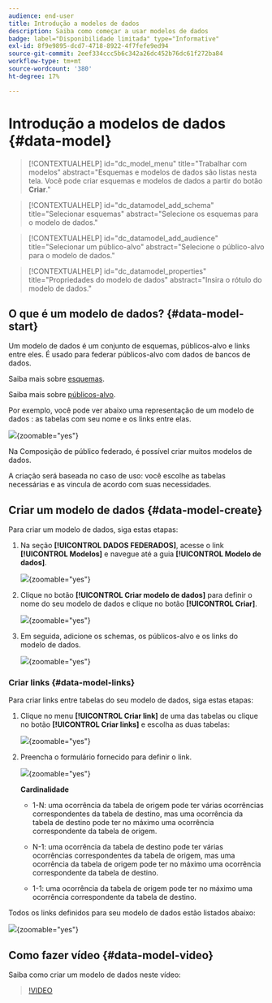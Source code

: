 ```yaml
---
audience: end-user
title: Introdução a modelos de dados
description: Saiba como começar a usar modelos de dados
badge: label="Disponibilidade limitada" type="Informative"
exl-id: 8f9e9895-dcd7-4718-8922-4f7fefe9ed94
source-git-commit: 2eef334ccc5b6c342a26dc452b76dc61f272ba84
workflow-type: tm+mt
source-wordcount: '380'
ht-degree: 17%

---
```


# Introdução a modelos de dados {#data-model}

>[!CONTEXTUALHELP]
>id="dc_model_menu"
>title="Trabalhar com modelos"
>abstract="Esquemas e modelos de dados são listas nesta tela. Você pode criar esquemas e modelos de dados a partir do botão **Criar**."

>[!CONTEXTUALHELP]
>id="dc_datamodel_add_schema"
>title="Selecionar esquemas"
>abstract="Selecione os esquemas para o modelo de dados."


>[!CONTEXTUALHELP]
>id="dc_datamodel_add_audience"
>title="Selecionar um público-alvo"
>abstract="Selecione o público-alvo para o modelo de dados."

>[!CONTEXTUALHELP]
>id="dc_datamodel_properties"
>title="Propriedades do modelo de dados"
>abstract="Insira o rótulo do modelo de dados."


## O que é um modelo de dados? {#data-model-start}

Um modelo de dados é um conjunto de esquemas, públicos-alvo e links entre eles. É usado para federar públicos-alvo com dados de bancos de dados.

Saiba mais sobre [esquemas](../customer/schemas.md#schema-start).

Saiba mais sobre [públicos-alvo](../start/audiences.md).

Por exemplo, você pode ver abaixo uma representação de um modelo de dados : as tabelas com seu nome e os links entre elas.

![](assets/datamodel.png){zoomable="yes"}

Na Composição de público federado, é possível criar muitos modelos de dados.

A criação será baseada no caso de uso: você escolhe as tabelas necessárias e as vincula de acordo com suas necessidades.

## Criar um modelo de dados {#data-model-create}

Para criar um modelo de dados, siga estas etapas:

1. Na seção **[!UICONTROL DADOS FEDERADOS]**, acesse o link **[!UICONTROL Modelos]** e navegue até a guia **[!UICONTROL Modelo de dados]**.

   ![](assets/datamodel_create.png){zoomable="yes"}

1. Clique no botão **[!UICONTROL Criar modelo de dados]** para definir o nome do seu modelo de dados e clique no botão **[!UICONTROL Criar]**.

   ![](assets/datamodel_name.png){zoomable="yes"}

1. Em seguida, adicione os schemas, os públicos-alvo e os links do modelo de dados.

   ![](assets/datamodel_schemas.png){zoomable="yes"}

### Criar links {#data-model-links}

Para criar links entre tabelas do seu modelo de dados, siga estas etapas:

1. Clique no menu **[!UICONTROL Criar link]** de uma das tabelas ou clique no botão **[!UICONTROL Criar links]** e escolha as duas tabelas:

   ![](assets/datamodel_createlinks.png){zoomable="yes"}

1. Preencha o formulário fornecido para definir o link.

   ![](assets/datamodel_link.png){zoomable="yes"}

   **Cardinalidade**

   * 1-N: uma ocorrência da tabela de origem pode ter várias ocorrências correspondentes da tabela de destino, mas uma ocorrência da tabela de destino pode ter no máximo uma ocorrência correspondente da tabela de origem.

   * N-1: uma ocorrência da tabela de destino pode ter várias ocorrências correspondentes da tabela de origem, mas uma ocorrência da tabela de origem pode ter no máximo uma ocorrência correspondente da tabela de destino.

   * 1-1: uma ocorrência da tabela de origem pode ter no máximo uma ocorrência correspondente da tabela de destino.

Todos os links definidos para seu modelo de dados estão listados abaixo:

![](assets/datamodel_alllinks.png){zoomable="yes"}

## Como fazer vídeo {#data-model-video}

Saiba como criar um modelo de dados neste vídeo:

>[!VIDEO](https://video.tv.adobe.com/v/3432020)
